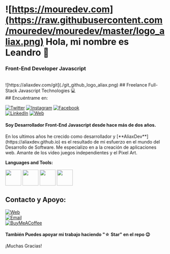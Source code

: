 # ![https://mouredev.com](https://raw.githubusercontent.com/mouredev/mouredev/master/logo_aliax.png) Hola, mi nombre es Leandro 👋
### Front-End Developer Javascript

<br>
![https://aliaxdev.com/git](./git_github_logo_aliax.png)
## Freelance Full-Stack Javascript Technologies 💻
<br>
## Encuéntrame en:

[![Twitter](https://img.shields.io/badge/Twitter-@mouredev-1DA1F2?style=for-the-badge&logo=twitter&logoColor=white&labelColor=101010)](https://twitter.com/aliaxdev)
[![Instagram](https://img.shields.io/badge/Instagram-@mouredev-E4405F?style=for-the-badge&logo=instagram&logoColor=white&labelColor=101010)](https://instagram.com/aliax.dev)
[![Facebook](https://img.shields.io/badge/Facebook-@mouredev-1877F2?style=for-the-badge&logo=facebook&logoColor=white&labelColor=101010)](https://www.facebook.com/leandro.estupinan.5)
</br>
[![LinkedIn](https://img.shields.io/badge/LinkedIn-Brais_Moure-0077B5?style=for-the-badge&logo=linkedin&logoColor=white&labelColor=101010)](https://www.linkedin.com/in/leandro)
[![Web](https://img.shields.io/badge/Web-AliaxDev-14a1f0?style=for-the-badge&logo=dev.to&logoColor=white&labelColor=101010)](https://aliaxdev.github.io)

<h4>Soy Desarrollador Front-End Javascript desde hace más de dos años.</h4>

<p>En los ultimos años he crecido como desarrollador y [**AliaxDev**](https://aliaxdev.github.io) es el resultado de mi esfuerzo en el mundo del Desarrollo de Software. Me especializo en a la creación de aplicaciones web. Amante de los video juegos independientes y el Pixel Art.</p>


**Languages and Tools:** 
<p align="left">
  <img src="https://media3.giphy.com/media/ln7z2eWriiQAllfVcn/200w.webp" width="50">
  <img src="https://media3.giphy.com/media/kdFc8fubgS31b8DsVu/giphy.webp" width="50">
  <img src="https://i.giphy.com/media/eNAsjO55tPbgaor7ma/200w.webp" width="50">
  <img src="https://i.giphy.com/media/IdyAQJVN2kVPNUrojM/200.webp" width="50">
</p>

## Contacto y Apoyo:
[![Web](https://img.shields.io/badge/Web-MoureDev.com-14a1f0?style=for-the-badge&logo=dev.to&logoColor=white&labelColor=101010)](https://aliaxdev.github.io)
</br>
[![Email](https://img.shields.io/badge/Email-Personal-D14836?style=for-the-badge&logo=gmail&logoColor=white&labelColor=101010)](mailto:alixdev000@gmail.com)
</br>
[![BuyMeACoffee](https://img.shields.io/badge/Buy_Me_A_Coffee-apoya_mi_trabajo-FFDD00?style=for-the-badge&logo=buy-me-a-coffee&logoColor=white&labelColor=101010)](https://www.buymeacoffee.com/aliaxdev)

#### También Puedes apoyar mi trabajo haciendo "☆ Star" en el repo 😉

¡Muchas Gracias! 



